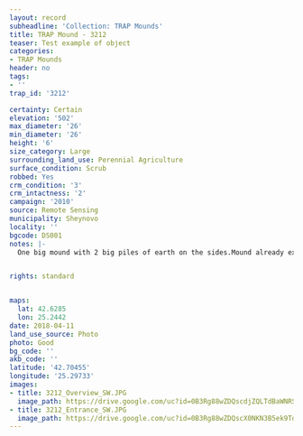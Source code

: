 ```yaml
---
layout: record
subheadline: 'Collection: TRAP Mounds'
title: TRAP Mound - 3212
teaser: Test example of object
categories:
- TRAP Mounds
header: no
tags:
- ''
trap_id: '3212'

certainty: Certain
elevation: '502'
max_diameter: '26'
min_diameter: '26'
height: '6'
size_category: Large
surrounding_land_use: Perennial Agriculture
surface_condition: Scrub
robbed: Yes
crm_condition: '3'
crm_intactness: '2'
campaign: '2010'
source: Remote Sensing
municipality: Sheynovo
locality: ''
bgcode: DS001
notes: |-
  One big mound with 2 big piles of earth on the sides.Mound already excavated or secondary used.


rights: standard


maps:
  lat: 42.6285
  lon: 25.2442
date: 2018-04-11
land_use_source: Photo
photo: Good
bg_code: ''
akb_code: ''
latitude: '42.70455'
longitude: '25.29733'
images:
- title: 3212_Overview_SW.JPG
  image_path: https://drive.google.com/uc?id=0B3Rg88wZDQscdjZQLTdBaWNRSEU
- title: 3212_Entrance_SW.JPG
  image_path: https://drive.google.com/uc?id=0B3Rg88wZDQscX0NKN3B5ek9TdW8
---
```

